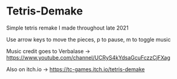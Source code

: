 # Tetris-Demake

Simple tetris remake I made throughout late 2021

Use arrow keys to move the pieces, p to pause, m to toggle music

Music credit goes to Verbalase -> https://www.youtube.com/channel/UCRyS4kYdsaGcuFczzCjFXag

Also on itch.io -> https://tc-games.itch.io/tetris-demake
